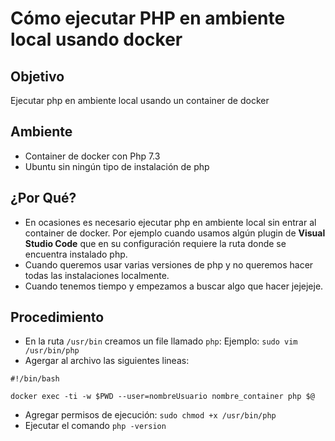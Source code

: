 
# Cómo ejecutar PHP en ambiente local usando docker

## Objetivo

Ejecutar php en ambiente local usando un container de docker

## Ambiente

* Container de docker con Php 7.3
* Ubuntu sin ningún tipo de instalación de php

## ¿Por Qué?

* En ocasiones es necesario ejecutar php en ambiente local sin entrar al container de docker. Por ejemplo cuando usamos algún plugin de **Visual Studio Code** que en su configuración requiere la ruta donde se encuentra instalado php.
* Cuando queremos usar varias versiones de php y no queremos hacer todas las instalaciones localmente.
* Cuando tenemos tiempo y empezamos a buscar algo que hacer jejejeje.

## Procedimiento

* En la ruta `/usr/bin` creamos un file llamado `php`: Ejemplo: `sudo vim /usr/bin/php`
* Agergar al archivo las siguientes lineas:

```
#!/bin/bash

docker exec -ti -w $PWD --user=nombreUsuario nombre_container php $@

```
* Agregar permisos de ejecución: `sudo chmod +x /usr/bin/php`
* Ejecutar el comando `php -version`